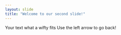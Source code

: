 ```yaml
---
layout: slide
title: "Welcome to our second slide!"
---
```

Your text what a wifty fits
Use the left arrow to go back!
